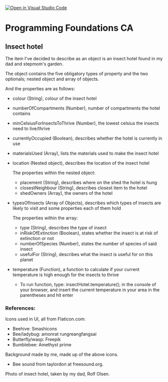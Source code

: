 [![Open in Visual Studio Code](https://classroom.github.com/assets/open-in-vscode-718a45dd9cf7e7f842a935f5ebbe5719a5e09af4491e668f4dbf3b35d5cca122.svg)](https://classroom.github.com/online_ide?assignment_repo_id=11218696&assignment_repo_type=AssignmentRepo)

# Programming Foundations CA

## Insect hotel

The item I've decided to describe as an object is an insect hotel found in my dad and stepmom's garden.

The object contains the five obligatory types of property and the two optionals; nested object and array of objects.

And the properties are as follows:

- colour (String), colour of the insect hotel
- numberOfCompartments (Number), number of compartments the hotel contains
- minCelsiusForInsectsToThrive (Number), the lowest celsius the insects need to live/thrive
- currentlyOccupied (Boolean), describes whether the hotel is currently in use
- materialsUsed (Array), lists the materials used to make the insect hotel
- location (Nested object), describes the location of the insect hotel

  The properties within the nested object:

  - placement (String), describes where on the shed the hotel is hung
  - closestNeighbour (String), describes closest item to the hotel
  - shedOwners (Array), the owners of the hotel

- typesOfInsects (Array of Objects), describes which types of insects are likely to visit and some properties each of them hold

  The properties within the array:

  - type (String), describes the type of insect
  - inRiskOfExtinction (Boolean), states whether the insect is at risk of extinction or not
  - numberOfSpecies (Number), states the number of species of said insect
  - usefulFor (String), describes what the insect is useful for on this planet

- temperature (Function), a function to calculate if your current temperature is high enough for the insects to thrive
  - To run function, type: insectHotel.temperature(); in the console of your browser, and insert the current temperature in your area in the parentheses and hit enter

### References:

Icons used in UI, all from Flaticon.com:

- Beehive: Smashicons
- Bee/ladybug: amonrat rungreangfangsai
- Butterfly/wasp: Freepik
- Bumblebee: Amethyst prime

Background made by me, made up of the above icons.

- Bee sound from taylordon at freesound.org.

Photo of insect hotel, taken by my dad, Rolf Olsen.
